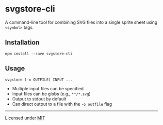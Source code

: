 # svgstore-cli

A command-line tool for combining SVG files into a single sprite sheet using
`<symbol>` tags.

## Installation

```
npm install --save svgstore-cli
```

## Usage

```
svgstore [-o OUTFILE] INPUT ...
```

* Multiple input files can be specified
* Input files can be globs (e.g., `**/*.svg`)
* Output to stdout by default
* Can direct output to a file with the `-o outfile` flag

---

Licensed under [MIT](https://github.com/svgstore/svgstore-cli/blob/master/LICENSE)
